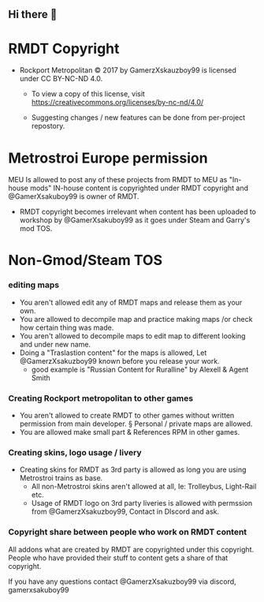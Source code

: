 ## Hi there 👋

# RMDT Copyright
 - Rockport Metropolitan © 2017 by GamerzXskauzboy99 is licensed under CC BY-NC-ND 4.0.
   - To view a copy of this license, visit https://creativecommons.org/licenses/by-nc-nd/4.0/
  
   - Suggesting changes / new features can be done from per-project repostory.
 # Metrostroi Europe permission
MEU Is allowed to post any of these projects from RMDT to MEU as "In-house mods" IN-house content is copyrighted under RMDT copyright and @GamerXsakuboy99 is owner of RMDT.
- RMDT copyright becomes irrelevant when content has been uploaded to workshop by @GamerXsakuboy99 as it goes under Steam and Garry's mod TOS.

# Non-Gmod/Steam TOS
### editing maps
- You aren't allowed edit any of RMDT maps and release them as your own.
- You are allowed to decompile map and practice making maps /or check how certain thing was made.
- You aren't allowed to decompile maps to edit map to different looking and under new name.
- Doing a "Traslastion content" for the maps is allowed, Let @GamerzXsakuzboy99 known before you release your work.
   - good example is "Russian Content for Ruralline" by Alexell & Agent Smith
### Creating Rockport metropolitan to other games
- You aren't allowed to create RMDT to other games without written permission from main developer.
             § Personal / private maps are allowed.
- You are allowed make small part & References RPM in other games.
### Creating skins, logo usage / livery
- Creating skins for RMDT as 3rd party is allowed as long you are using Metrostroi trains as base.
    - All non-Metrostroi skins aren't allowed at all, Ie: Trolleybus, Light-Rail etc.
    - Usage of RMDT logo on 3rd party liveries is allowed with permssion from @GamerzXsakuzboy99, Contact in DIscord and ask.

### Copyright share between people who work on RMDT content
All addons what are created by RMDT are copyrighted under this copyright.
People who have provided their stuff to content gets a share of that copyright.


If you have any questions contact @GamerzXsakuzboy99 via discord, gamerxsakuboy99

<!--

**Here are some ideas to get you started:**

🙋‍♀️ A short introduction - what is your organization all about?
🌈 Contribution guidelines - how can the community get involved?
👩‍💻 Useful resources - where can the community find your docs? Is there anything else the community should know?
🍿 Fun facts - what does your team eat for breakfast?
🧙 Remember, you can do mighty things with the power of [Markdown](https://docs.github.com/github/writing-on-github/getting-started-with-writing-and-formatting-on-github/basic-writing-and-formatting-syntax)
-->
